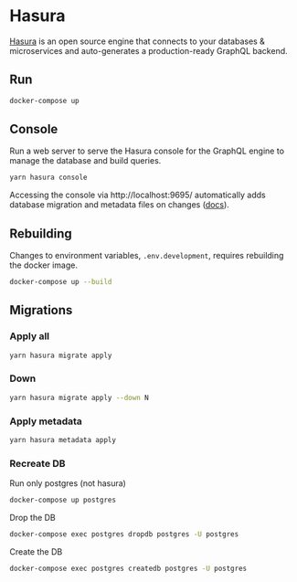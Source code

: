 # Hasura

[Hasura](https://hasura.io/) is an open source engine that connects to your databases & microservices and auto-generates a production-ready GraphQL backend.

## Run

```bash
docker-compose up
```

## Console

Run a web server to serve the Hasura console for the GraphQL engine to manage the database and build queries.

```bash
yarn hasura console
```

Accessing the console via http://localhost:9695/ automatically adds database migration and metadata files on changes ([docs](https://hasura.io/docs/1.0/graphql/manual/migrations/index.html#how-is-hasura-state-managed)).

## Rebuilding

Changes to environment variables, `.env.development`, requires rebuilding the docker image.

```bash
docker-compose up --build
```

## Migrations

### Apply all

```bash
yarn hasura migrate apply
```

### Down

```bash
yarn hasura migrate apply --down N
```

### Apply metadata

```bash
yarn hasura metadata apply
```

### Recreate DB

Run only postgres (not hasura)

```bash
docker-compose up postgres
```

Drop the DB

```bash
docker-compose exec postgres dropdb postgres -U postgres
```

Create the DB

```bash
docker-compose exec postgres createdb postgres -U postgres
```
